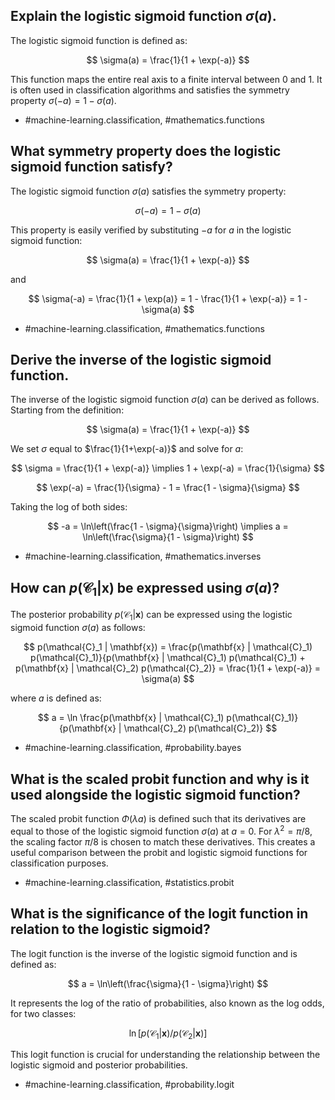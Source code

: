 ## Explain the logistic sigmoid function $\sigma(a)$.

The logistic sigmoid function is defined as:

$$
\sigma(a) = \frac{1}{1 + \exp(-a)}
$$

This function maps the entire real axis to a finite interval between 0 and 1. It is often used in classification algorithms and satisfies the symmetry property $\sigma(-a) = 1 - \sigma(a)$.

- #machine-learning.classification, #mathematics.functions

## What symmetry property does the logistic sigmoid function satisfy?

The logistic sigmoid function $\sigma(a)$ satisfies the symmetry property:

$$
\sigma(-a) = 1 - \sigma(a)
$$

This property is easily verified by substituting $-a$ for $a$ in the logistic sigmoid function:

$$
\sigma(a) = \frac{1}{1 + \exp(-a)}
$$

and

$$
\sigma(-a) = \frac{1}{1 + \exp(a)} = 1 - \frac{1}{1 + \exp(-a)} = 1 - \sigma(a)
$$

- #machine-learning.classification, #mathematics.functions

## Derive the inverse of the logistic sigmoid function.

The inverse of the logistic sigmoid function $\sigma(a)$ can be derived as follows. Starting from the definition:

$$
\sigma(a) = \frac{1}{1 + \exp(-a)}
$$

We set $\sigma$ equal to $\frac{1}{1+\exp(-a)}$ and solve for $a$:

$$
\sigma = \frac{1}{1 + \exp(-a)} \implies 1 + \exp(-a) = \frac{1}{\sigma}
$$

$$
\exp(-a) = \frac{1}{\sigma} - 1 = \frac{1 - \sigma}{\sigma}
$$

Taking the log of both sides:

$$
-a = \ln\left(\frac{1 - \sigma}{\sigma}\right) \implies a = \ln\left(\frac{\sigma}{1 - \sigma}\right)
$$

- #machine-learning.classification, #mathematics.inverses

## How can $p(\mathcal{C}_1 | \mathbf{x})$ be expressed using $\sigma(a)$?

The posterior probability $p(\mathcal{C}_1 | \mathbf{x})$ can be expressed using the logistic sigmoid function $\sigma(a)$ as follows:

$$
p(\mathcal{C}_1 | \mathbf{x}) = \frac{p(\mathbf{x} | \mathcal{C}_1) p(\mathcal{C}_1)}{p(\mathbf{x} | \mathcal{C}_1) p(\mathcal{C}_1) + p(\mathbf{x} | \mathcal{C}_2) p(\mathcal{C}_2)} = \frac{1}{1 + \exp(-a)} = \sigma(a)
$$

where $a$ is defined as:

$$
a = \ln \frac{p(\mathbf{x} | \mathcal{C}_1) p(\mathcal{C}_1)}{p(\mathbf{x} | \mathcal{C}_2) p(\mathcal{C}_2)}
$$

- #machine-learning.classification, #probability.bayes

## What is the scaled probit function and why is it used alongside the logistic sigmoid function?

The scaled probit function $\Phi(\lambda a)$ is defined such that its derivatives are equal to those of the logistic sigmoid function $\sigma(a)$ at $a = 0$. For $\lambda^2 = \pi/8$, the scaling factor $\pi/8$ is chosen to match these derivatives. This creates a useful comparison between the probit and logistic sigmoid functions for classification purposes.

- #machine-learning.classification, #statistics.probit

## What is the significance of the logit function in relation to the logistic sigmoid?

The logit function is the inverse of the logistic sigmoid function and is defined as:

$$
a = \ln\left(\frac{\sigma}{1 - \sigma}\right)
$$

It represents the log of the ratio of probabilities, also known as the log odds, for two classes:

$$
\ln \left[ p(\mathcal{C}_1 | \mathbf{x}) / p(\mathcal{C}_2 | \mathbf{x}) \right]
$$

This logit function is crucial for understanding the relationship between the logistic sigmoid and posterior probabilities.

- #machine-learning.classification, #probability.logit